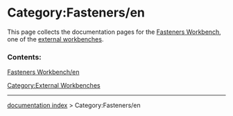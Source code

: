 # Category:Fasteners/en
This page collects the documentation pages for the [Fasteners Workbench](Fasteners_Workbench.md), one of the [external workbenches](external_workbenches.md).

### Contents:

[Fasteners Workbench/en](Fasteners_Workbench/en.md)

[Category:External Workbenches](Category:External_Workbenches.md)

---
[documentation index](../README.md) > Category:Fasteners/en
